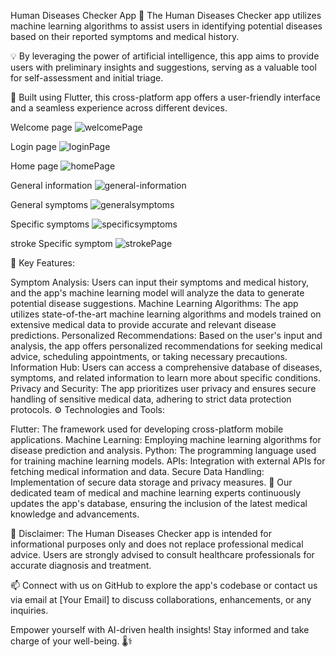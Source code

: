 Human Diseases Checker App
🏥 The Human Diseases Checker app utilizes machine learning algorithms to assist users in identifying potential diseases based on their reported symptoms and medical history.

💡 By leveraging the power of artificial intelligence, this app aims to provide users with preliminary insights and suggestions, serving as a valuable tool for self-assessment and initial triage.

📱 Built using Flutter, this cross-platform app offers a user-friendly interface and a seamless experience across different devices.

Welcome page
![welcomePage](https://github.com/Islam-Elsherif/Check-Your-Self/assets/120138380/02e40a19-5949-4fdb-a464-803b8fa430a8)

Login page
![loginPage](https://github.com/Islam-Elsherif/Check-Your-Self/assets/120138380/3f1f6cbc-e755-4398-8a12-942e9aea0278)

Home page
![homePage](https://github.com/Islam-Elsherif/Check-Your-Self/assets/120138380/3e4c2cd1-5329-4900-852a-2df24d503a26)

General information
![general-information](https://github.com/Islam-Elsherif/Check-Your-Self/assets/120138380/f77203c1-95e5-4ece-8171-67b5a9c2fc59)

General symptoms
![generalsymptoms ](https://github.com/Islam-Elsherif/Check-Your-Self/assets/120138380/3d70979e-a756-4bd8-8588-a8c3e7f6159d)

Specific symptoms 
![specificsymptoms ](https://github.com/Islam-Elsherif/Check-Your-Self/assets/120138380/4bffbed7-4deb-459c-8c27-b73ace08afd9)

stroke Specific symptom 
![strokePage](https://github.com/Islam-Elsherif/Check-Your-Self/assets/120138380/086bc447-bb13-4d6c-bde0-0adb5d688db9)


🔬 Key Features:

Symptom Analysis: Users can input their symptoms and medical history, and the app's machine learning model will analyze the data to generate potential disease suggestions.
Machine Learning Algorithms: The app utilizes state-of-the-art machine learning algorithms and models trained on extensive medical data to provide accurate and relevant disease predictions.
Personalized Recommendations: Based on the user's input and analysis, the app offers personalized recommendations for seeking medical advice, scheduling appointments, or taking necessary precautions.
Information Hub: Users can access a comprehensive database of diseases, symptoms, and related information to learn more about specific conditions.
Privacy and Security: The app prioritizes user privacy and ensures secure handling of sensitive medical data, adhering to strict data protection protocols.
⚙️ Technologies and Tools:

Flutter: The framework used for developing cross-platform mobile applications.
Machine Learning: Employing machine learning algorithms for disease prediction and analysis.
Python: The programming language used for training machine learning models.
APIs: Integration with external APIs for fetching medical information and data.
Secure Data Handling: Implementation of secure data storage and privacy measures.
👥 Our dedicated team of medical and machine learning experts continuously updates the app's database, ensuring the inclusion of the latest medical knowledge and advancements.

🌟 Disclaimer: The Human Diseases Checker app is intended for informational purposes only and does not replace professional medical advice. Users are strongly advised to consult healthcare professionals for accurate diagnosis and treatment.

📫 Connect with us on GitHub to explore the app's codebase or contact us via email at [Your Email] to discuss collaborations, enhancements, or any inquiries.

Empower yourself with AI-driven health insights! Stay informed and take charge of your well-being. 🌡️⚕️
